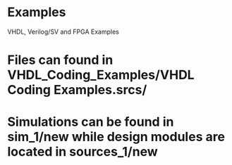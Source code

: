 # Examples
VHDL, Verilog/SV and FPGA Examples

# Files can found in VHDL_Coding_Examples/VHDL Coding Examples.srcs/
# Simulations can be found in sim_1/new while design modules are located in sources_1/new


